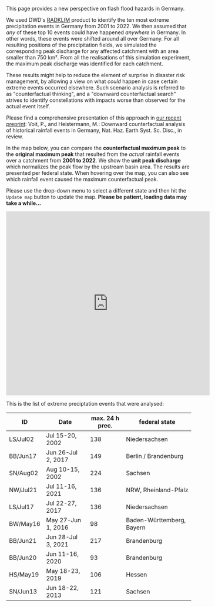 This page provides a new perspective on flash flood hazards in Germany.

We used DWD's [RADKLIM](https://opendata.dwd.de/climate_environment/CDC/grids_germany/hourly/radolan/reproc/2017_002/)
product to identify the ten most extreme precipitation events in Germany from 2001 to 2022.
We then assumed that *any* of these top 10 events could have happened *anywhere*
in Germany. In other words, these events were shifted around all over Germany.
For all resulting positions of the precipitation fields, we simulated the corresponding
peak discharge for any affected catchment with an area smaller than 750 km². From
all the realisations of this simulation experiment, the maximum peak discharge
was identified for each catchment.

These results might help to reduce the element of surprise in disaster risk management,
by allowing a view on what *could* happen in case certain extreme events occurred
elsewhere. Such scenario analysis is referred to as "counterfactual thinking",
and a "downward counterfactual search" strives to identify constellations with impacts
worse than observed for the actual event itself.

Please find a comprehensive presentation of this approach in 
[our recent preprint](https://doi.org/10.5194/egusphere-egu23-1241):
Voit, P., and Heistermann, M.: Downward counterfactual analysis of historical rainfall 
events in Germany, Nat. Haz. Earth Syst. Sc. Disc., in review.

In the map below, you can compare the **counterfactual maximum peak** to the 
**original maximum peak** that resulted from the *actual* rainfall events 
over a catchment from **2001 to 2022**. We show the **unit peak discharge** which 
normalizes the peak flow by the upstream basin area. The results are presented 
per federal state. When hovering over the map, you can also see which rainfall event
caused the maximum counterfactual peak.

Please use the drop-down menu to select a different state 
and then hit the `Update map` button to update the map. 
**Please be patient, loading data may take a while...**

<iframe src="https://heistermann.github.io/ff-hazard/map.html"
    width="110%"
    height="500"
    scrolling="no"
    seamless="seamless"
    frameborder="0">
</iframe>

This is the list of extreme preciptation events that were analysed:

| ID       | Date               | max. 24 h prec. | federal state |
| -------- | ------------------ | --------------- | ------------- |
| LS/Jul02 | Jul 15-20, 2002    | 138 | Niedersachsen |
| BB/Jun17 | Jun 26-Jul 2, 2017 | 149 | Berlin / Brandenburg |
| SN/Aug02 | Aug 10-15, 2002    | 224 | Sachsen |
| NW/Jul21 | Jul 11-16, 2021    | 136 | NRW, Rheinland-Pfalz |
| LS/Jul17 | Jul 22-27, 2017    | 136 | Niedersachsen |
| BW/May16 | May 27-Jun 1, 2016 | 98  | Baden-Württemberg, Bayern |
| BB/Jun21 | Jun 28-Jul 3, 2021 | 217 | Brandenburg |
| BB/Jun20 | Jun 11-16, 2020    | 93  | Brandenburg |
| HS/May19 | May 18-23, 2019    | 106 | Hessen |
| SN/Jun13 | Jun 18-22, 2013    | 121 | Sachsen |
